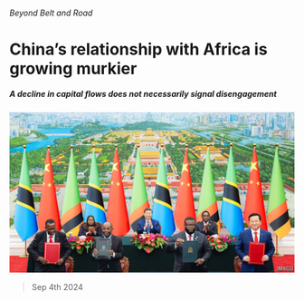 ###### Beyond Belt and Road

# China’s relationship with Africa is growing murkier 

##### A decline in capital flows does not necessarily signal disengagement 

![image](images/20240907_MAP001.jpg) 

> Sep 4th 2024 


